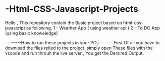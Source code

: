 # -Html-CSS-Javascript-Projects
Hello ,
This repository contain the Basic project based on html-css-javascript as following.
1 - Weather App ( using weather api ) 
2 - To DO App (using basic knoweledge)

--------How to run these projects in your PCs-------
First Of all you have to download the files relted to the project ,simply open These files with the vscode and run throuh the live server , You get the Dersired Output.

